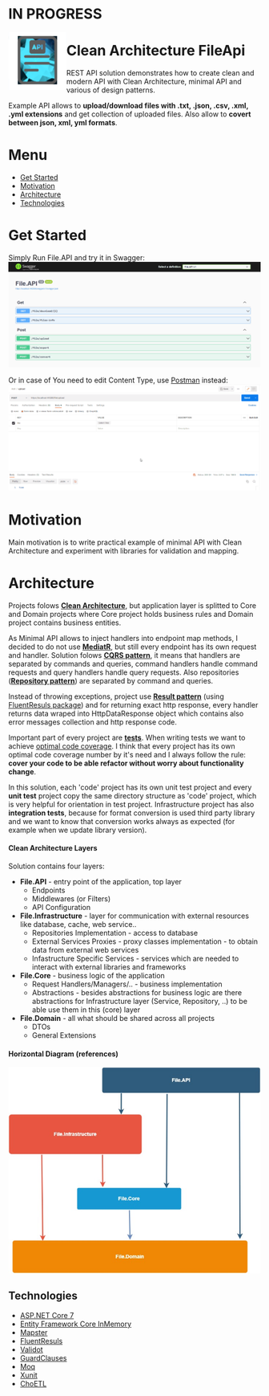 # IN PROGRESS

 <img align="left" width="116" height="116" src=".\doc\img\fileApi_icon.png" />

# Clean Architecture FileApi
REST API solution demonstrates how to create clean and modern API with Clean Architecture, minimal API and various of design patterns.

Example API allows to **upload/download files with .txt, .json, .csv, .xml, .yml extensions** and get collection of uploaded files. Also allow to **covert between json, xml, yml formats**.

# Menu
* [Get Started](#get-started)
* [Motivation](#motivation)
* [Architecture](#architecture)
* [Technologies](#technologies)

# Get Started
Simply Run File.API and try it in Swagger:
![Swagger](doc/img/upload.gif)

Or in case of You need to edit Content Type, use [Postman](https://www.postman.com/) instead:
![Postman](doc/img/contentType.gif)

# Motivation
Main motivation is to write practical example of minimal API with Clean Architecture and experiment with libraries for validation and mapping.

# Architecture

Projects folows **[Clean Architecture](https://learn.microsoft.com/en-us/dotnet/architecture/modern-web-apps-azure/common-web-application-architectures#clean-architecture)**, but application layer is splitted to Core and Domain projects where Core project holds business rules and Domain project contains business entities.

As Minimal API allows to inject handlers into endpoint map methods, I decided to do not use **[MediatR](https://github.com/jbogard/MediatR)**, but still every endpoint has its own request and handler. Solution folows **[CQRS pattern](https://learn.microsoft.com/en-us/azure/architecture/patterns/cqrs)**, it means that handlers are separated by commands and queries, command handlers handle command requests and query handlers handle query requests. Also repositories (**[Repository pattern](https://learn.microsoft.com/en-us/aspnet/mvc/overview/older-versions/getting-started-with-ef-5-using-mvc-4/implementing-the-repository-and-unit-of-work-patterns-in-an-asp-net-mvc-application)**) are separated by command and queries.

Instead of throwing exceptions, project use **[Result pattern](https://www.forevolve.com/en/articles/2018/03/19/operation-result/)** (using [FluentResuls package](https://github.com/altmann/FluentResults)) and for returning exact http response, every handler returns data wraped into HttpDataResponse object which contains also error messages collection and http response code.

Important part of every project are **[tests](https://github.com/Gramli/WeatherApi/tree/main/src/Tests)**. When writing tests we want to achieve [optimal code coverage](https://stackoverflow.com/questions/90002/what-is-a-reasonable-code-coverage-for-unit-tests-and-why). I think that every project has its own optimal code coverage number by it's need and I always follow the rule: **cover your code to be able refactor without worry about functionality change**.

In this solution, each 'code' project has its own unit test project and every **unit test** project copy the same directory structure as 'code' project, which is very helpful for orientation in test project. Infrastructure project has also **integration tests**, because for format conversion is used third party library and we want to know that conversion works always as expected (for example when we update library version).

#### Clean Architecture Layers

Solution contains four layers: 
* **File.API** - entry point of the application, top layer
	*  Endpoints
	*  Middlewares (or Filters)
	*  API Configuration
* **File.Infrastructure** - layer for communication with external resources like database, cache, web service.. 
	*  Repositories Implementation - access to database
	*  External Services Proxies - proxy classes implementation - to obtain data from external web services
	*  Infastructure Specific Services - services which are needed to interact with external libraries and frameworks
* **File.Core** - business logic of the application
	*  Request Handlers/Managers/.. - business implementation
	*  Abstractions - besides abstractions for business logic are there abstractions for Infrastructure layer (Service, Repository, ..) to be able use them in this (core) layer
* **File.Domain** - all what should be shared across all projects
	* DTOs
	* General Extensions

#### Horizontal Diagram (references)
![Project Clean Architecture Diagram](./doc/img/cleanArchitecture.jpg)

## Technologies
* [ASP.NET Core 7](https://learn.microsoft.com/en-us/aspnet/core/introduction-to-aspnet-core?view=aspnetcore-7.0)
* [Entity Framework Core InMemory](https://learn.microsoft.com/en-us/ef/core/providers/in-memory/?tabs=dotnet-core-cli)
* [Mapster](https://github.com/MapsterMapper/Mapster)
* [FluentResuls](https://github.com/altmann/FluentResults)
* [Validot](https://github.com/bartoszlenar/Validot)
* [GuardClauses](https://github.com/ardalis/GuardClauses)
* [Moq](https://github.com/moq/moq4)
* [Xunit](https://github.com/xunit/xunit)
* [ChoETL](https://github.com/Cinchoo/ChoETL)
